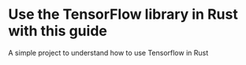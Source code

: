 # Use the TensorFlow library in Rust with this guide
A simple project to understand how to use Tensorflow in Rust
